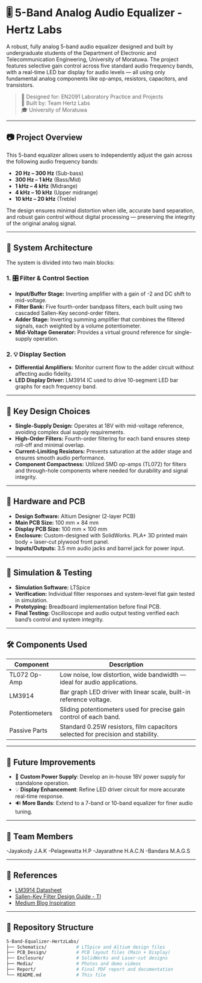 # 🎚️ 5-Band Analog Audio Equalizer - Hertz Labs

A robust, fully analog 5-band audio equalizer designed and built by undergraduate students of the Department of Electronic and Telecommunication Engineering, University of Moratuwa. The project features selective gain control across five standard audio frequency bands, with a real-time LED bar display for audio levels — all using only fundamental analog components like op-amps, resistors, capacitors, and transistors.

> 📡 Designed for: EN2091 Laboratory Practice and Projects  
> 🧪 Built by: Team Hertz Labs  
> 🎓 University of Moratuwa

---

## 📷 Project Overview

This 5-band equalizer allows users to independently adjust the gain across the following audio frequency bands:

- **20 Hz – 300 Hz** (Sub-bass)
- **300 Hz – 1 kHz** (Bass/Mid)
- **1 kHz – 4 kHz** (Midrange)
- **4 kHz – 10 kHz** (Upper midrange)
- **10 kHz – 20 kHz** (Treble)

The design ensures minimal distortion when idle, accurate band separation, and robust gain control without digital processing — preserving the integrity of the original analog signal.

---

## 🧩 System Architecture

The system is divided into two main blocks:

### 1. 🎛️ Filter & Control Section
- **Input/Buffer Stage:** Inverting amplifier with a gain of -2 and DC shift to mid-voltage.
- **Filter Bank:** Five fourth-order bandpass filters, each built using two cascaded Sallen-Key second-order filters.
- **Adder Stage:** Inverting summing amplifier that combines the filtered signals, each weighted by a volume potentiometer.
- **Mid-Voltage Generator:** Provides a virtual ground reference for single-supply operation.

### 2. 💡 Display Section
- **Differential Amplifiers:** Monitor current flow to the adder circuit without affecting audio fidelity.
- **LED Display Driver:** LM3914 IC used to drive 10-segment LED bar graphs for each frequency band.

---

## 🧠 Key Design Choices

- **Single-Supply Design:** Operates at 18V with mid-voltage reference, avoiding complex dual supply requirements.
- **High-Order Filters:** Fourth-order filtering for each band ensures steep roll-off and minimal overlap.
- **Current-Limiting Resistors:** Prevents saturation at the adder stage and ensures smooth audio performance.
- **Component Compactness:** Utilized SMD op-amps (TL072) for filters and through-hole components where needed for durability and signal integrity.

---

## 📐 Hardware and PCB

- **Design Software:** Altium Designer (2-layer PCB)
- **Main PCB Size:** 100 mm × 84 mm
- **Display PCB Size:** 100 mm × 100 mm
- **Enclosure:** Custom-designed with SolidWorks. PLA+ 3D printed main body + laser-cut plywood front panel.
- **Inputs/Outputs:** 3.5 mm audio jacks and barrel jack for power input.

---

## 🔬 Simulation & Testing

- **Simulation Software:** LTSpice
- **Verification:** Individual filter responses and system-level flat gain tested in simulation.
- **Prototyping:** Breadboard implementation before final PCB.
- **Final Testing:** Oscilloscope and audio output testing verified each band’s control and system integrity.

---

## 🛠️ Components Used

| Component       | Description                                                                 |
|----------------|-----------------------------------------------------------------------------|
| TL072 Op-Amp   | Low noise, low distortion, wide bandwidth — ideal for audio applications.  |
| LM3914         | Bar graph LED driver with linear scale, built-in reference voltage.         |
| Potentiometers | Sliding potentiometers used for precise gain control of each band.          |
| Passive Parts  | Standard 0.25W resistors, film capacitors selected for precision and stability. |

---

## 🚧 Future Improvements

- 🔋 **Custom Power Supply**: Develop an in-house 18V power supply for standalone operation.
- 💡 **Display Enhancement**: Refine LED driver circuit for more accurate real-time response.
- 🔊 **More Bands**: Extend to a 7-band or 10-band equalizer for finer audio tuning.

---

## 👥 Team Members

-Jayakody J.A.K
-Pelagewatta H.P
-Jayarathne H.A.C.N
-Bandara M.A.G.S

---

## 🔗 References

- [LM3914 Datasheet](https://www.ti.com/lit/ds/symlink/lm3914.pdf)
- [Sallen-Key Filter Design Guide - TI](https://www.ti.com/lit/pdf/sloa096)
- [Medium Blog Inspiration](https://medium.com/@vgr0876/5-band-audio-equalizer-8df9b991d8ea)

---

## 📂 Repository Structure

```bash
5-Band-Equalizer-HertzLabs/
├── Schematics/           # LTSpice and Altium design files
├── PCB_Design/           # PCB layout files (Main + Display)
├── Enclosure/            # SolidWorks and Laser-cut designs
├── Media/                # Photos and demo videos
├── Report/               # Final PDF report and documentation
└── README.md             # This file
